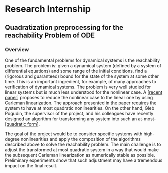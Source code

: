 # Research Internship

## Quadratization preprocessing for the reachability Problem of ODE

### Overview
One of the fundamental problems for dynamical systems is the reachability problem. The problem is: given a dynamical system (defined by a system of differential equations) and some range of the initial conditions, find a (rigorous and guaranteed) bound for the state of the system at some other time. This is an important ingredient, for example, of many approaches to verification of dynamical systems. The problem is very well studied for linear systems but is much less understood for the nonlinear case. A [[recent paper]](https://arxiv.org/pdf/2108.10390.pdf) proposes to reduce the nonlinear case to the linear one by using Carleman linearization. The approach presented in the paper requires the system to have at most quadratic nonlinearities. On the other hand, Gleb Pogudin, the supervisor of the project, and his colleagues have recently designed an algorithm for transforming any system into such an at-most-[[quadratic form]](https://arxiv.org/abs/2103.08013).

The goal of the project would be to consider specific systems with high-degree nonlinearities and apply the composition of the algorithms described above to solve the reachability problem. The main challenge is to adjust the transformed at most quadratic system in a way that would make the subsequent Carleman linearization as numerically stable as possible. Preliminary experiments show that such adjustment may have a tremendous impact on the final result. 

